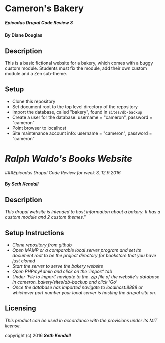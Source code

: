 # Cameron's Bakery

##### Epicodus Drupal Code Review 3

#### By Diane Douglas

## Description

This is a basic fictional website for a bakery, which comes with a buggy custom module.
Students must fix the module, add their own custom module and a Zen sub-theme.

## Setup

* Clone this repository
* Set document root to the top level directory of the repository
* Import the database, called "bakery", found in `sites/db-backup`
* Create a user for the database: username = "cameron", password = "cameron"
* Point browser to localhost
* Site maintenance account info: username = "cameron", password = "cameron"

# _Ralph Waldo's Books Website_
###_Epicodus Drupal Code Review for week 3, 12.9.2016_

#### By _Seth Kendall_

## Description

_This drupal website is intended to host information about a bakery. It has a custom module and 2 custom themes."_

## Setup Instructions

* _Clone repository from github_
* _Open MAMP or a comparable local server program and set its document root to be the project directory for bookstore that you have just cloned_
* _Start the server to serve the bakery website_
* _Open PHPmyAdmin and click on the 'import' tab_
* _Under 'File to import' navigate to the .zip file of the website's database in cameron_bakery/sites/db-backup and click 'Go'_
* _Once the database has imported navigate to localhost:8888 or whichever port number your local server is hosting the drupal site on._

## Licensing

*This product can be used in accordance with the provisions under its MIT license.*

copyright (c) 2016 **_Seth Kendall_**
